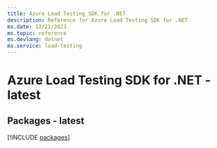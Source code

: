 ```yaml
---
title: Azure Load Testing SDK for .NET
description: Reference for Azure Load Testing SDK for .NET
ms.date: 12/21/2023
ms.topic: reference
ms.devlang: dotnet
ms.service: load-testing
---
```

# Azure Load Testing SDK for .NET - latest
## Packages - latest
[!INCLUDE [packages](load-testing-index.md)]